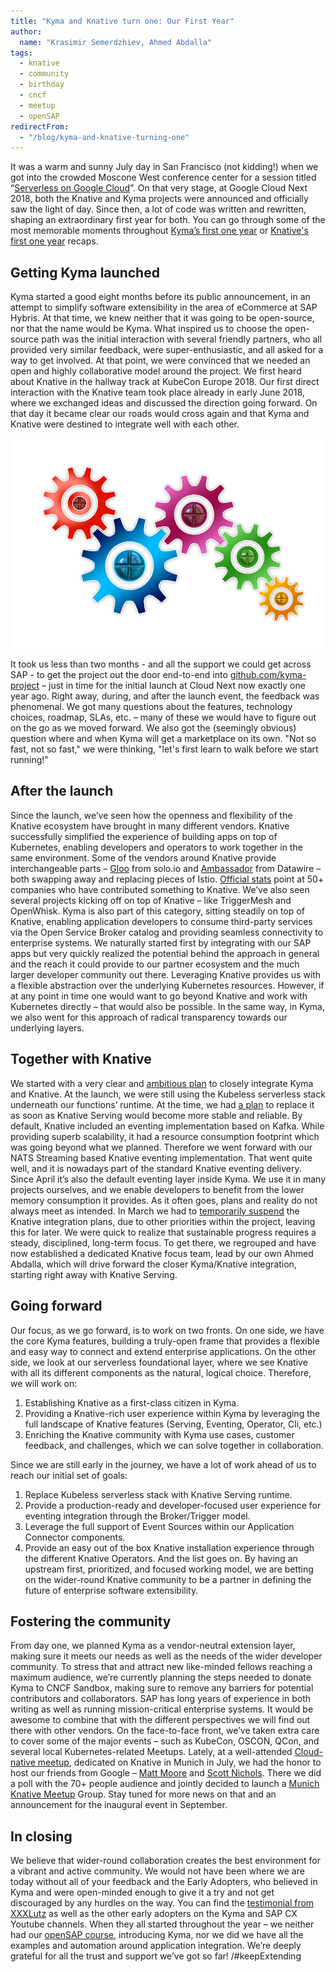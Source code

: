 ```yaml
---
title: "Kyma and Knative turn one: Our First Year"
author:
  name: "Krasimir Semerdzhiev, Ahmed Abdalla"
tags:
  - knative
  - community
  - birthday
  - cncf
  - meetup
  - openSAP
redirectFrom:
  - "/blog/kyma-and-knative-turning-one"
---
```


It was a warm and sunny July day in San Francisco (not kidding!) when we got into the crowded Moscone West conference center for a session titled “[Serverless on Google Cloud](https://www.youtube.com/watch?v=iPQUdb0kssE)”. On that very stage, at Google Cloud Next 2018, both the Knative and Kyma projects were announced and officially saw the light of day. Since then, a lot of code was written and rewritten, shaping an extraordinary first year for both. You can go through some of the most memorable moments throughout [Kyma’s first one year](https://kyma-project.io/blog/2019/7/24/happy-birthday-kyma/) or [Knative's first one year](https://cloud.google.com/blog/) recaps.

## Getting Kyma launched

Kyma started a good eight months before its public announcement, in an attempt to simplify software extensibility in the area of eCommerce at SAP Hybris. At that time, we knew neither that it was going to be open-source, nor that the name would be Kyma. What inspired us to choose the open-source path was the initial interaction with several friendly partners, who all provided very similar feedback, were super-enthusiastic, and all asked for a way to get involved. At that point, we were convinced that we needed an open and highly collaborative model around the project. We first heard about Knative in the hallway track at KubeCon Europe 2018. Our first direct interaction with the Knative team took place already in early June 2018, where we exchanged ideas and discussed the direction going forward. On that day it became clear our roads would cross again and that Kyma and Knative were destined to integrate well with each other.

![Documentation component](./wheels.png)

It took us less than two months - and all the support we could get across SAP - to get the project out the door end-to-end into [github.com/kyma-project](https://github.com/kyma-project) – just in time for the initial launch at Cloud Next now exactly one year ago. 
Right away, during, and after the launch event, the feedback was phenomenal. We got many questions about the features, technology choices, roadmap, SLAs, etc. – many of these we would have to figure out on the go as we moved forward. We also got the (seemingly obvious) question where and when Kyma will get a marketplace on its own. "Not so fast, not so fast," we were thinking, "let's first learn to walk before we start running!" 
  
## After the launch

Since the launch, we’ve seen how the openness and flexibility of the Knative ecosystem have brought in many different vendors. Knative successfully simplified the experience of building apps on top of Kubernetes, enabling developers and operators to work together in the same environment. Some of the vendors around Knative provide interchangeable parts – [Gloo](https://github.com/solo-io/gloo) from solo.io and [Ambassador](https://github.com/datawire/ambassador) from Datawire – both swapping away and replacing pieces of Istio. [Official stats](https://knative.teststats.cncf.io/d/5/companies-table?orgId=1) point at 50+ companies who have contributed something to Knative. 
We’ve also seen several projects kicking off on top of Knative – like TriggerMesh and OpenWhisk. Kyma is also part of this category, sitting steadily on top of Knative, enabling application developers to consume third-party services via the Open Service Broker catalog and providing seamless connectivity to enterprise systems. We naturally started first by integrating with our SAP apps but very quickly realized the potential behind the approach in general and the reach it could provide to our partner ecosystem and the much larger developer community out there. Leveraging Knative provides us with a flexible abstraction over the underlying Kubernetes resources. However, if at any point in time one would want to go beyond Knative and work with Kubernetes directly – that would also be possible. In the same way, in Kyma, we also went for this approach of radical transparency towards our underlying layers. 

## Together with Knative

We started with a very clear and [ambitious plan](https://kyma-project.io/blog/2018/8/10/kyma-knative-progress-report) to closely integrate Kyma and Knative. At the launch, we were still using the Kubeless serverless stack underneath our functions’ runtime. At the time, we had [a plan](https://kyma-project.io/blog/2018/9/27/replacing-kubeless-with-knative) to replace it as soon as Knative Serving would become more stable and reliable. By default, Knative included an eventing implementation based on Kafka. While providing superb scalability, it had a resource consumption footprint which was going beyond what we planned. Therefore we went forward with our NATS Streaming based Knative eventing implementation. That went quite well, and it is nowadays part of the standard Knative eventing delivery. Since April it’s also the default eventing layer inside Kyma. We use it in many projects ourselves, and we enable developers to benefit from the lower memory consumption it provides. 
As it often goes, plans and reality do not always meet as intended. In March we had to [temporarily suspend](https://kyma-project.io/blog/2019/3/27/wg-knative-closure/) the Knative integration plans, due to other priorities within the project, leaving this for later. We were quick to realize that sustainable progress requires a steady, disciplined, long-term focus. To get there, we regrouped and have now established a dedicated Knative focus team, lead by our own Ahmed Abdalla, which will drive forward the closer Kyma/Knative integration, starting right away with Knative Serving.  

## Going forward

Our focus, as we go forward, is to work on two fronts. On one side, we have the core Kyma features, building a truly-open frame that provides a flexible and easy way to connect and extend enterprise applications. 
On the other side, we look at our serverless foundational layer, where we see Knative with all its different components as the natural, logical choice. Therefore, we will work on:

1.	Establishing Knative as a first-class citizen in Kyma.
2.	Providing a Knative-rich user experience within Kyma by leveraging the full landscape of Knative features (Serving, Eventing, Operator, Cli,  etc.)
3.	Enriching the Knative community with Kyma use cases, customer feedback, and challenges, which we can solve together in collaboration. 

Since we are still early in the journey, we have a lot of work ahead of us to reach our initial set of goals:
1.	Replace Kubeless serverless stack with Knative Serving runtime.
2.	Provide a production-ready and developer-focused user experience for eventing integration through the Broker/Trigger model.
3.	Leverage the full support of Event Sources within our Application Connector components.
4.	Provide an easy out of the box Knative installation experience through the different Knative Operators.
And the list goes on. By having an upstream first, prioritized, and focused working model, we are betting on the wider-round Knative community to be a partner in defining the future of enterprise software extensibility.

## Fostering the community

From day one, we planned Kyma as a vendor-neutral extension layer, making sure it meets our needs as well as the needs of the wider developer community. To stress that and attract new like-minded fellows reaching a maximum audience, we’re currently planning the steps needed to donate Kyma to CNCF Sandbox, making sure to remove any barriers for potential contributors and collaborators. SAP has long years of experience in both writing as well as running mission-critical enterprise systems. It would be awesome to combine that with the different perspectives we will find out there with other vendors. 
On the face-to-face front, we’ve taken extra care to cover some of the major events – such as KubeCon, OSCON, QCon, and several local Kubernetes-related Meetups. Lately, at a well-attended [Cloud-native meetup](https://events.sap.com/de/munich-knative/en/home), dedicated on Knative in Munich in July, we had the honor to host our friends from Google – [Matt Moore](https://twitter.com/mattomata) and [Scott Nichols](https://twitter.com/n3wscott). There we did a poll with the 70+ people audience and jointly decided to launch a [Munich Knative Meetup](https://www.meetup.com/Munich-Knative-Meetup-Group/) Group. Stay tuned for more news on that and an announcement for the inaugural event in September.

## In closing 

We believe that wider-round collaboration creates the best environment for a vibrant and active community. We would not have been where we are today without all of your feedback and the Early Adopters, who believed in Kyma and were open-minded enough to give it a try and not get discouraged by any hurdles on the way. You can find the [testimonial from XXXLutz](https://www.youtube.com/watch?v=NI4cOWO9HnA) as well as the other early adopters on the Kyma and SAP CX Youtube channels. When they all started throughout the year – we neither had our [openSAP course](https://open.sap.com/courses/kyma1), introducing Kyma, nor we did we have all the examples and automation around application integration. We’re deeply grateful for all the trust and support we’ve got so far! 
/#keepExtending 
